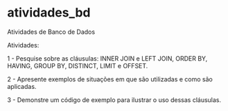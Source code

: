 # atividades_bd
Atividades de Banco de Dados


Atividades:

1 - Pesquise sobre as cláusulas: INNER JOIN e LEFT JOIN, ORDER BY, HAVING, GROUP BY, DISTINCT, LIMIT e OFFSET.

2 - Apresente exemplos de situações em que são utilizadas e como são aplicadas.

3 - Demonstre um código de exemplo para ilustrar o uso dessas cláusulas.
